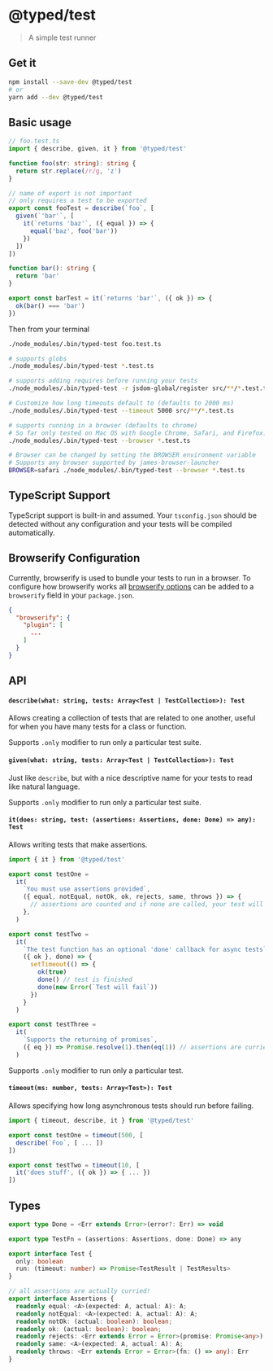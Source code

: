# @typed/test

> A simple test runner

## Get it
```sh
npm install --save-dev @typed/test
# or
yarn add --dev @typed/test
```

## Basic usage

```typescript
// foo.test.ts
import { describe, given, it } from '@typed/test'

function foo(str: string): string {
  return str.replace(/r/g, 'z')
}

// name of export is not important
// only requires a test to be exported
export const fooTest = describe(`foo`, [
  given(`'bar'`, [
    it(`returns 'baz'`, ({ equal }) => {
      equal('baz', foo('bar'))
    })
  ])
])

function bar(): string {
  return 'bar'
}

export const barTest = it(`returns 'bar'`, ({ ok }) => {
  ok(bar() === 'bar')
})
```

Then from your terminal

```sh
./node_modules/.bin/typed-test foo.test.ts

# supports globs
./node_modules/.bin/typed-test *.test.ts

# supports adding requires before running your tests
./node_modules/.bin/typed-test -r jsdom-global/register src/**/*.test.ts

# Customize how long timeouts default to (defaults to 2000 ms)
./node_modules/.bin/typed-test --timeout 5000 src/**/*.test.ts

# supports running in a browser (defaults to chrome)
# So far only tested on Mac OS with Google Chrome, Safari, and Firefox.
./node_modules/.bin/typed-test --browser *.test.ts

# Browser can be changed by setting the BROWSER environment variable
# Supports any browser supported by james-browser-launcher 
BROWSER=safari ./node_modules/.bin/typed-test --browser *.test.ts
```

## TypeScript Support

TypeScript support is built-in and assumed. Your `tsconfig.json` should be
detected without any configuration and your tests will be compiled automatically.

## Browserify Configuration

Currently, browserify is used to bundle your tests to run in a browser. To configure
how browserify works all [browserify options](https://github.com/browserify/browserify#browserifyfiles--opts)
can be added to a `browserify` field in your `package.json`.

```json
{
  "browserify": {
    "plugin": [
      ...
    ]
  }
}
```

## API

#### `describe(what: string, tests: Array<Test | TestCollection>): Test`

Allows creating a collection of tests that are related to one another, useful
for when you have many tests for a class or function.

Supports `.only` modifier to run only a particular test suite.

#### `given(what: string, tests: Array<Test | TestCollection>): Test`

Just like `describe`, but with a nice descriptive name for your tests to read
like natural language.

Supports `.only` modifier to run only a particular test suite.

#### `it(does: string, test: (assertions: Assertions, done: Done) => any): Test`

Allows writing tests that make assertions.

```typescript
import { it } from '@typed/test'

export const testOne =
  it(
    `You must use assertions provided`,
    ({ equal, notEqual, notOk, ok, rejects, same, throws }) => {
      // assertions are counted and if none are called, your test will fail
    },
  )

export const testTwo =
  it(
    `The test function has an optional 'done' callback for async tests`,
    ({ ok }, done) => {
      setTimeout(() => {
        ok(true)
        done() // test is finished
        done(new Error(`Test will fail`))
      })
    }
  )

export const testThree =
  it(
    `Supports the returning of promises`,
    ({ eq }) => Promise.resolve(1).then(eq(1)) // assertions are curried!
  )
```

Supports `.only` modifier to run only a particular test.

#### `timeout(ms: number, tests: Array<Test>): Test`

Allows specifying how long asynchronous tests should run before failing.

```typescript
import { timeout, describe, it } from '@typed/test'

export const testOne = timeout(500, [
  describe(`Foo`, [ ... ])
])

export const testTwo = timeout(10, [
  it('does stuff', ({ ok }) => { ... })
])
```

## Types

```typescript
export type Done = <Err extends Error>(error?: Err) => void

export type TestFn = (assertions: Assertions, done: Done) => any

export interface Test {
  only: boolean
  run: (timeout: number) => Promise<TestResult | TestResults>
}

// all assertions are actually curried!
export interface Assertions {
  readonly equal: <A>(expected: A, actual: A): A;
  readonly notEqual: <A>(expected: A, actual: A): A;
  readonly notOk: (actual: boolean): boolean;
  readonly ok: (actual: boolean): boolean;
  readonly rejects: <Err extends Error = Error>(promise: Promise<any>) => Promise<Err>;
  readonly same: <A>(expected: A, actual: A): A;
  readonly throws: <Err extends Error = Error>(fn: () => any): Err
}

```